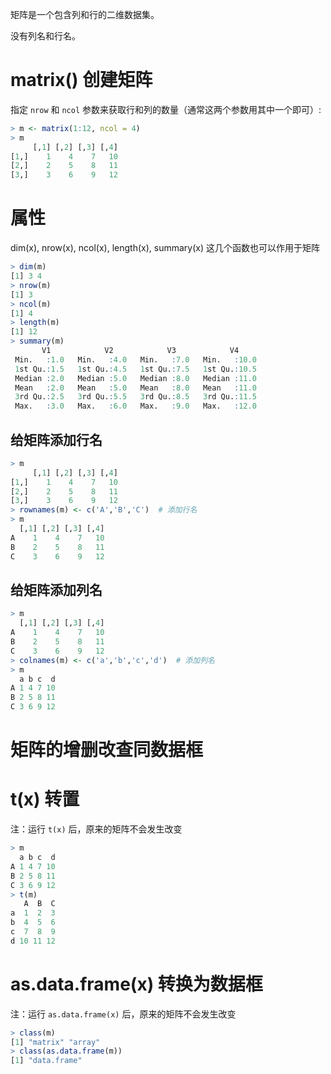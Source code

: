矩阵是一个包含列和行的二维数据集。

没有列名和行名。

# matrix() 创建矩阵

指定 `nrow` 和 `ncol` 参数来获取行和列的数量（通常这两个参数用其中一个即可）:

```r
> m <- matrix(1:12, ncol = 4)
> m
     [,1] [,2] [,3] [,4]
[1,]    1    4    7   10
[2,]    2    5    8   11
[3,]    3    6    9   12
```

# 属性

dim(x), nrow(x), ncol(x), length(x), summary(x) 这几个函数也可以作用于矩阵

```r
> dim(m)
[1] 3 4
> nrow(m)
[1] 3
> ncol(m)
[1] 4
> length(m)
[1] 12
> summary(m)
       V1            V2            V3            V4      
 Min.   :1.0   Min.   :4.0   Min.   :7.0   Min.   :10.0  
 1st Qu.:1.5   1st Qu.:4.5   1st Qu.:7.5   1st Qu.:10.5  
 Median :2.0   Median :5.0   Median :8.0   Median :11.0  
 Mean   :2.0   Mean   :5.0   Mean   :8.0   Mean   :11.0  
 3rd Qu.:2.5   3rd Qu.:5.5   3rd Qu.:8.5   3rd Qu.:11.5  
 Max.   :3.0   Max.   :6.0   Max.   :9.0   Max.   :12.0
```

## 给矩阵添加行名

```r
> m
     [,1] [,2] [,3] [,4]
[1,]    1    4    7   10
[2,]    2    5    8   11
[3,]    3    6    9   12
> rownames(m) <- c('A','B','C')  # 添加行名
> m
  [,1] [,2] [,3] [,4]
A    1    4    7   10
B    2    5    8   11
C    3    6    9   12
```

## 给矩阵添加列名

```r
> m
  [,1] [,2] [,3] [,4]
A    1    4    7   10
B    2    5    8   11
C    3    6    9   12
> colnames(m) <- c('a','b','c','d')  # 添加列名
> m
  a b c  d
A 1 4 7 10
B 2 5 8 11
C 3 6 9 12
```

# 矩阵的增删改查同数据框

# t(x) 转置

注：运行 `t(x)` 后，原来的矩阵不会发生改变

```r
> m
  a b c  d
A 1 4 7 10
B 2 5 8 11
C 3 6 9 12
> t(m)
   A  B  C
a  1  2  3
b  4  5  6
c  7  8  9
d 10 11 12
```

# as.data.frame(x) 转换为数据框

注：运行 `as.data.frame(x)` 后，原来的矩阵不会发生改变

```r
> class(m)
[1] "matrix" "array" 
> class(as.data.frame(m))
[1] "data.frame"
```


